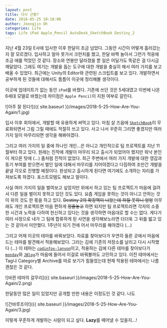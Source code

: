 ```yaml
---
layout: post
title: 다시 근황?
date: 2018-05-25 10:18:00
author: Jeongjin Oh
categories: Life
tags: Life iPad Apple_Pencil AutoDesk_SketchBook Destiny_2
---
```


지난 4월 23일 E사에 입사한 이후 한달이 조금 넘었다. 그동안 시간이 어떻게 흘러갔는지 잘 모르겠다. 입사하고 얼마 못가서 크런치를 했고, 한달 바짝 놀아서 그런가 적응에 조금 애를 먹었던 것 같다. 장소와 연봉만 달라졌을 뿐 일은 어딜가도 똑같은 걸 다시금 깨달았다. 그래도 여기는 개발을 돕는 도구에 대한 개발을 충실히 해서 여러 가지를 보고 배울 수 있었다. 최근에는 Unity의 Editor와 관련된 스크립트를 보고 있다. 개발하면서 공부하게 된 것들에 대해서도 틈틈이 이곳에 정리해볼 생각이다.

이곳에 업데이트가 없는 동안 `iPad`를 바꿨다. 기존에 쓰던 것은 5세대였고 이번에 나온 6세대 모델로 바꿨는데 차이점은 `Apple Pencil`이 지원 여부로 갈린다.

![아주 잘 된다!]({{ site.baseurl }}/images/2018-5-25-How-Are-You-Again/1.jpg)

입사 이후 회의에서, 개발할 때 유용하게 써먹고 있다. 마침 살 즈음에 [`SketchBook`](https://sketchbook.com/)이 무료화되면서 그림 그릴 때에도 적절히 쓰고 있다. 사고 나서 꾸준히 그리면 좋겠지만 여러 가지 일이 마무리되면 생각을 해봐야겠다.

그리고 여러 가지의 일 중에 하나인 개인...은 아니고 개인적으로 팀 프로젝트를 지난 11월부터 하고 있다. 원래는 진작에 개발이 마무리 되고 출시가 되었어야 했지만 워낙 본인이 게으른 탓에 (...) 좀처럼 진척이 없었다. 최근 주변에서 여러 가지 개발에 대한 영감과 동기 부여를 받으면서 벌인 일에 대해서 마무리를 지어야겠다고 다짐하여 조만간 개발을 끝낼 각오로 진행할 예정이다. 완성되고 출시하게 된다면 여기에도 소개하는 자리를 가져보도록 하겠다. 포스트모템도 해보고 말이다.

사실 여러 가지의 일을 벌여보고 싶었지만 위에서 하고 있는 팀 프로젝트가 마음에 걸려서 다른 일을 벌이지 못하고 있던 것도 있다. 요즘 게임을 못하는 것이 아니고 안하는 것이 위의 것도 한 몫을 하고 있다. <s>Destiny 2의 확장팩이 나왔는데 하질 못하니 엉엉</s> 아무래도 개인 프로젝트면 마음 편하게 <s>정줄놓고</s> 하면 되지만 팀 프로젝트라면 각자의 소중한 시간과 노력을 다하여 헌신하고 있다는 것을 생각하면 마음대로 할 수는 없다. 게다가 여러 사정으로 내가 그 팀에 합류하게 된 사연을 생각해보노라면 더더욱 그 뒤를 밟고 있는 것 같아서 미안했다. 1주년이 되기 전에 어서 마무리를 해야겠다 (...)

그리고 어제 이곳의 테마를 바꿔보았다. 자료를 찾아보다가 우연히 들른 곳에서 마음에 드는 테마를 발견해서 적용해보았다. 그러는 김에 기존의 저장소를 날리고 다시 시작했다 (...) 이 테마는 [`codinfox-lanyon`](https://github.com/codinfox/codinfox-lanyon)이고, 적용하는 김에 다른 테마를 찾아보다가 [`monday`](https://github.com/artemsheludko/monday)와 [`JBlog`](https://github.com/alperenbozkurt/JBlog)가 마음에 들어서 이걸로 바꿔볼까도 고민하고 있다. 이전 테마에서는 Tag나 Category별 Archive를 따로 보기가 힘들었는데 현재 적용된 테마에서는 나름 괜찮은 것 같다.

![바뀐 테마의 갈무리]({{ site.baseurl }}/images/2018-5-25-How-Are-You-Again/2.png)

한달동안 많은 일이 있었지만 공개할 만한 내용은 이정도인 것 같다. 나도

![간바루조이!]({{ site.baseurl }}/images/2018-5-25-How-Are-You-Again/3.jpg)

이렇게 꾸준하게 개발하는 사람이 되고 싶다. <strong>Lazy</strong>를 떼어낼 수 있을지...!